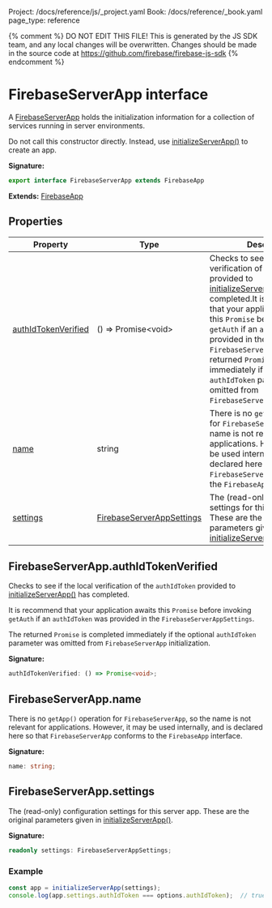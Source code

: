 Project: /docs/reference/js/_project.yaml
Book: /docs/reference/_book.yaml
page_type: reference

{% comment %}
DO NOT EDIT THIS FILE!
This is generated by the JS SDK team, and any local changes will be
overwritten. Changes should be made in the source code at
https://github.com/firebase/firebase-js-sdk
{% endcomment %}

# FirebaseServerApp interface
A [FirebaseServerApp](./app.firebaseserverapp.md#firebaseserverapp_interface) holds the initialization information for a collection of services running in server environments.

Do not call this constructor directly. Instead, use [initializeServerApp()](./app.md#initializeserverapp_30ab697) to create an app.

<b>Signature:</b>

```typescript
export interface FirebaseServerApp extends FirebaseApp 
```
<b>Extends:</b> [FirebaseApp](./app.firebaseapp.md#firebaseapp_interface)

## Properties

|  Property | Type | Description |
|  --- | --- | --- |
|  [authIdTokenVerified](./app.firebaseserverapp.md#firebaseserverappauthidtokenverified) | () =&gt; Promise&lt;void&gt; | Checks to see if the local verification of the <code>authIdToken</code> provided to [initializeServerApp()](./app.md#initializeserverapp_30ab697) has completed.<!-- -->It is recommend that your application awaits this <code>Promise</code> before invoking <code>getAuth</code> if an <code>authIdToken</code> was provided in the <code>FirebaseServerAppSettings</code>.<!-- -->The returned <code>Promise</code> is completed immediately if the optional <code>authIdToken</code> parameter was omitted from <code>FirebaseServerApp</code> initialization. |
|  [name](./app.firebaseserverapp.md#firebaseserverappname) | string | There is no <code>getApp()</code> operation for <code>FirebaseServerApp</code>, so the name is not relevant for applications. However, it may be used internally, and is declared here so that <code>FirebaseServerApp</code> conforms to the <code>FirebaseApp</code> interface. |
|  [settings](./app.firebaseserverapp.md#firebaseserverappsettings) | [FirebaseServerAppSettings](./app.firebaseserverappsettings.md#firebaseserverappsettings_interface) | The (read-only) configuration settings for this server app. These are the original parameters given in [initializeServerApp()](./app.md#initializeserverapp_30ab697)<!-- -->. |

## FirebaseServerApp.authIdTokenVerified

Checks to see if the local verification of the `authIdToken` provided to [initializeServerApp()](./app.md#initializeserverapp_30ab697) has completed.

It is recommend that your application awaits this `Promise` before invoking `getAuth` if an `authIdToken` was provided in the `FirebaseServerAppSettings`<!-- -->.

The returned `Promise` is completed immediately if the optional `authIdToken` parameter was omitted from `FirebaseServerApp` initialization.

<b>Signature:</b>

```typescript
authIdTokenVerified: () => Promise<void>;
```

## FirebaseServerApp.name

There is no `getApp()` operation for `FirebaseServerApp`<!-- -->, so the name is not relevant for applications. However, it may be used internally, and is declared here so that `FirebaseServerApp` conforms to the `FirebaseApp` interface.

<b>Signature:</b>

```typescript
name: string;
```

## FirebaseServerApp.settings

The (read-only) configuration settings for this server app. These are the original parameters given in [initializeServerApp()](./app.md#initializeserverapp_30ab697)<!-- -->.

<b>Signature:</b>

```typescript
readonly settings: FirebaseServerAppSettings;
```

### Example


```javascript
const app = initializeServerApp(settings);
console.log(app.settings.authIdToken === options.authIdToken);  // true

```

